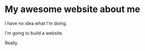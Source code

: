# My awesome website about me

I have no idea what I'm doing.

I'm going to build a website.

Really.
